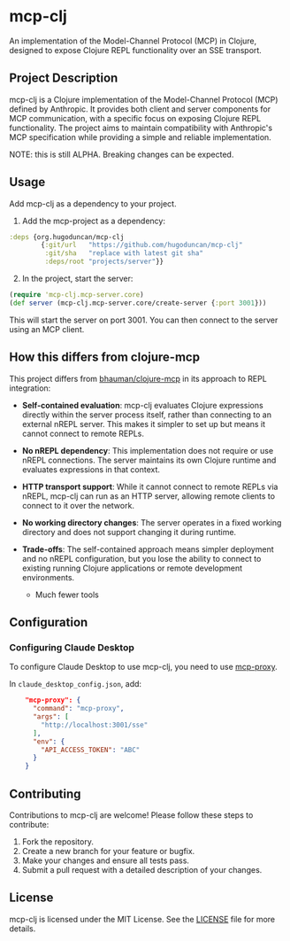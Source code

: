 # mcp-clj

An implementation of the Model-Channel Protocol (MCP) in Clojure,
designed to expose Clojure REPL functionality over an SSE transport.

## Project Description

mcp-clj is a Clojure implementation of the Model-Channel Protocol (MCP)
defined by Anthropic. It provides both client and server components for
MCP communication, with a specific focus on exposing Clojure REPL
functionality. The project aims to maintain compatibility with
Anthropic's MCP specification while providing a simple and reliable
implementation.

NOTE: this is still ALPHA.  Breaking changes can be expected.

## Usage

Add mcp-clj as a dependency to your project.

1. Add the mcp-project as a dependency:

```clojure
:deps {org.hugoduncan/mcp-clj
        {:git/url   "https://github.com/hugoduncan/mcp-clj"
         :git/sha   "replace with latest git sha"
         :deps/root "projects/server"}}
```

2. In the project, start the server:

```clojure
(require 'mcp-clj.mcp-server.core)
(def server (mcp-clj.mcp-server.core/create-server {:port 3001}))
```

This will start the server on port 3001. You can then connect to the
server using an MCP client.

## How this differs from clojure-mcp

This project differs from
[bhauman/clojure-mcp](https://github.com/bhauman/clojure-mcp) in its
approach to REPL integration:

- **Self-contained evaluation**: mcp-clj evaluates Clojure expressions
  directly within the server process itself, rather than connecting to
  an external nREPL server. This makes it simpler to set up but means it
  cannot connect to remote REPLs.

- **No nREPL dependency**: This implementation does not require or use
  nREPL connections. The server maintains its own Clojure runtime and
  evaluates expressions in that context.

- **HTTP transport support**: While it cannot connect to remote REPLs
  via nREPL, mcp-clj can run as an HTTP server, allowing remote clients
  to connect to it over the network.

- **No working directory changes**: The server operates in a fixed
  working directory and does not support changing it during runtime.

- **Trade-offs**: The self-contained approach means simpler deployment
  and no nREPL configuration, but you lose the ability to connect to
  existing running Clojure applications or remote development
  environments.

  - Much fewer tools

## Configuration

### Configuring Claude Desktop

To configure Claude Desktop to use mcp-clj, you need to use
[mcp-proxy](https://github.com/sparfenyuk/mcp-proxy).

In `claude_desktop_config.json`, add:

```json
    "mcp-proxy": {
      "command": "mcp-proxy",
      "args": [
        "http://localhost:3001/sse"
      ],
      "env": {
        "API_ACCESS_TOKEN": "ABC"
      }
    }
```

## Contributing

Contributions to mcp-clj are welcome! Please follow these steps to contribute:

1. Fork the repository.
2. Create a new branch for your feature or bugfix.
3. Make your changes and ensure all tests pass.
4. Submit a pull request with a detailed description of your changes.

## License

mcp-clj is licensed under the MIT License. See the [LICENSE](LICENSE) file for more details.
